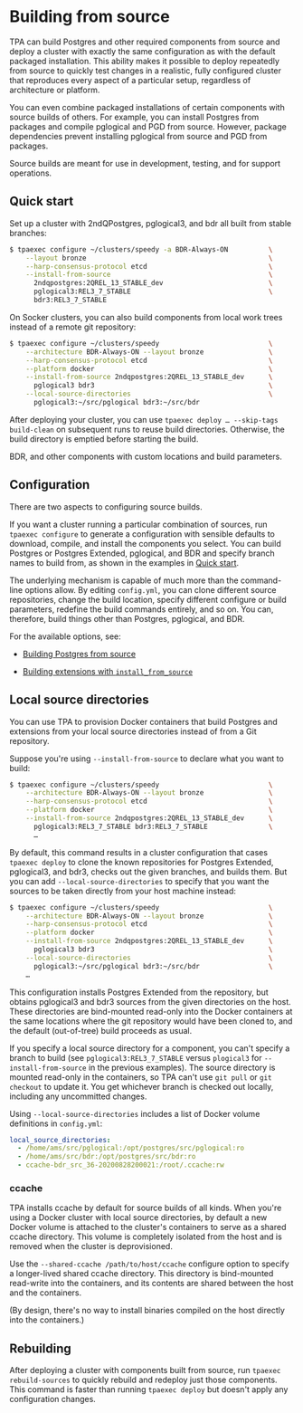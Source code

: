 # Building from source

TPA can build Postgres and other required components from source and
deploy a cluster with exactly the same configuration as with the default
packaged installation. This ability makes it possible to deploy repeatedly from
source to quickly test changes in a realistic, fully configured cluster
that reproduces every aspect of a particular setup, regardless of
architecture or platform.

You can even combine packaged installations of certain components with
source builds of others. For example, you can install Postgres from
packages and compile pglogical and PGD from source. However, package
dependencies prevent installing pglogical from source and PGD from
packages.

Source builds are meant for use in development, testing, and for support
operations.

## Quick start

Set up a cluster with 2ndQPostgres, pglogical3, and bdr all built from
stable branches:

```bash
$ tpaexec configure ~/clusters/speedy -a BDR-Always-ON          \
    --layout bronze                                             \
    --harp-consensus-protocol etcd                              \
    --install-from-source                                       \
      2ndqpostgres:2QREL_13_STABLE_dev                          \
      pglogical3:REL3_7_STABLE                                  \
      bdr3:REL3_7_STABLE
```

On Socker clusters, you can also build components from local work trees instead of a remote git repository:

```bash
$ tpaexec configure ~/clusters/speedy                           \
    --architecture BDR-Always-ON --layout bronze                \
    --harp-consensus-protocol etcd                              \
    --platform docker                                           \
    --install-from-source 2ndqpostgres:2QREL_13_STABLE_dev      \
      pglogical3 bdr3                                           \
    --local-source-directories                                  \
      pglogical3:~/src/pglogical bdr3:~/src/bdr
```

After deploying your cluster, you can use
`tpaexec deploy … --skip-tags build-clean` on subsequent runs to
reuse build directories. Otherwise, the build directory is emptied
before starting the build.

BDR, and other components with custom locations and build parameters.

## Configuration

There are two aspects to configuring source builds.

If you want a cluster running a particular combination of sources,
run `tpaexec configure` to generate a configuration with sensible
defaults to download, compile, and install the components you select.
You can build Postgres or Postgres Extended, pglogical, and BDR and specify
branch names to build from, as shown in the examples in [Quick start](#quick-start).

The underlying mechanism is capable of much more than the command-line
options allow. By editing `config.yml`, you can clone different source
repositories, change the build location, specify different configure or
build parameters, redefine the build commands entirely, and so on. You
can, therefore, build things other than Postgres, pglogical, and BDR.

For the available options, see:

* [Building Postgres from source](postgres_installation_method_src.md)

* [Building extensions with `install_from_source`](install_from_source.md)

## Local source directories

You can use TPA to provision Docker containers that build Postgres
and extensions from your local source directories instead of from a
Git repository.

Suppose you're using `--install-from-source` to declare what you want
to build:

```bash
$ tpaexec configure ~/clusters/speedy                           \
    --architecture BDR-Always-ON --layout bronze                \
    --harp-consensus-protocol etcd                              \
    --platform docker                                           \
    --install-from-source 2ndqpostgres:2QREL_13_STABLE_dev      \
      pglogical3:REL3_7_STABLE bdr3:REL3_7_STABLE               \
      …
```

By default, this command results in a cluster configuration that cases `tpaexec deploy` to clone the known repositories for Postgres Extended,
pglogical3, and bdr3, checks out the given branches, and builds them. But
you can add `--local-source-directories` to specify that you want the
sources to be taken directly from your host machine instead:

```bash
$ tpaexec configure ~/clusters/speedy                           \
    --architecture BDR-Always-ON --layout bronze                \
    --harp-consensus-protocol etcd                              \
    --platform docker                                           \
    --install-from-source 2ndqpostgres:2QREL_13_STABLE_dev      \
      pglogical3 bdr3                                           \
    --local-source-directories                                  \
      pglogical3:~/src/pglogical bdr3:~/src/bdr                 \
    …
```

This configuration installs Postgres Extended from the repository,
but obtains pglogical3 and bdr3 sources from the given directories on
the host. These directories are bind-mounted read-only into the Docker
containers at the same locations where the git repository would have
been cloned to, and the default (out-of-tree) build proceeds as usual.

If you specify a local source directory for a component, you can't
specify a branch to build (see `pglogical3:REL3_7_STABLE` versus
`plogical3` for `--install-from-source` in the previous examples). The
source directory is mounted read-only in the containers, so TPA
can't use `git pull` or `git checkout` to update it. You get whichever
branch is checked out locally, including any uncommitted changes.

Using `--local-source-directories` includes a list of Docker volume
definitions in `config.yml`:

```yaml
local_source_directories:
  - /home/ams/src/pglogical:/opt/postgres/src/pglogical:ro
  - /home/ams/src/bdr:/opt/postgres/src/bdr:ro
  - ccache-bdr_src_36-20200828200021:/root/.ccache:rw
```

### ccache

TPA installs ccache by default for source builds of all kinds. When
you're using a Docker cluster with local source directories, by default
a new Docker volume is attached to the cluster's containers to serve as
a shared ccache directory. This volume is completely isolated from the
host and is removed when the cluster is deprovisioned.

Use the `--shared-ccache /path/to/host/ccache` configure option to
specify a longer-lived shared ccache directory. This directory is
bind-mounted read-write into the containers, and its contents are shared
between the host and the containers.

(By design, there's no way to install binaries compiled on the host
directly into the containers.)

## Rebuilding

After deploying a cluster with components built from source, run 
`tpaexec rebuild-sources` to quickly rebuild and redeploy just those components. 
This command is faster than running `tpaexec deploy` but doesn't apply any configuration changes.
